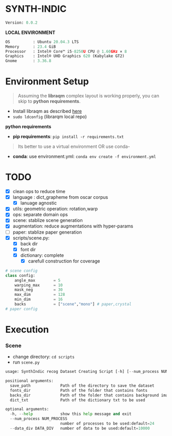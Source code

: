 
# SYNTH-INDIC 

```python
Version: 0.0.2
```

**LOCAL ENVIRONMENT**  

```python
OS          : Ubuntu 20.04.3 LTS       
Memory      : 23.4 GiB 
Processor   : Intel® Core™ i5-8250U CPU @ 1.60GHz × 8    
Graphics    : Intel® UHD Graphics 620 (Kabylake GT2)  
Gnome       : 3.36.8
```

# Environment Setup

>Assuming the **libraqm** complex layout is working properly, you can skip to **python requirements**. 

* Install libraqm as described [here](https://github.com/HOST-Oman/libraqm)
* ```sudo ldconfig``` (librarqm local repo)

**python requirements**

* **pip requirements**: ```pip install -r requirements.txt``` 

> Its better to use a virtual environment 
> OR use conda-

* **conda**: use environment.yml: ```conda env create -f environment.yml```

# TODO
- [x] clean ops to reduce time
- [x] language : dict_grapheme from oscar corpus
    -   [x] lanuage agnostic
- [x] utils: geometric operation: rotation,warp
- [x] ops: separate domain ops
- [x] scene: stablize scene generation
- [x] augmentation: reduce augmentations with hyper-params
- [ ] paper: stablize paper generation
- [x] scripts/scene.py: 
    - [x] back dir
    - [x] font dir
    - [x] dictionary: complete
        - [x] carefull construction for coverage 

```python
# scene config
class config:
    angle_max        = 5
    warping_max      = 10
    mask_neg         = 30    
    max_dim          = 128
    min_dim          = 16
    backs            = ["scene","mono"] # paper,crystal
# paper config
```

# Execution
### Scene
* change directory: ```cd scripts```
* run ```scene.py```

```python
usage: SynthIndic recog Dataset Creating Script [-h] [--num_process NUM_PROCESS] [--data_div DATA_DIV] save_path fonts_dir backs_dir dict_txt

positional arguments:
  save_path             Path of the directory to save the dataset
  fonts_dir             Path of the folder that contains fonts
  backs_dir             Path of the folder that contains background images
  dict_txt              Path of the dictionary txt to be used

optional arguments:
  -h, --help            show this help message and exit
  --num_process NUM_PROCESS
                        number of processes to be used:default=24
  --data_div DATA_DIV   number of data to be used:default=10000

```